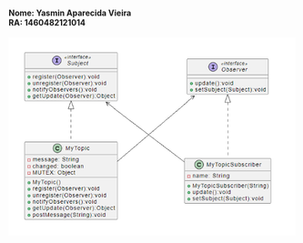 <h4><b>Nome:</b> Yasmin Aparecida Vieira<br>
<b>RA:</b> 1460482121014</h4>

![](https://github.com/YasminVieira/Bertoti/blob/master/Engenharia%20de%20Software%20III/Observer/UML.png)

